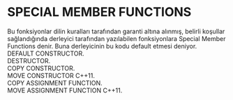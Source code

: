 # SPECIAL MEMBER FUNCTIONS
Bu fonksiyonlar dilin kuralları tarafından garanti altına alınmış, belirli koşullar sağlandığında derleyici tarafından yazılabilen fonksiyonlara
Special Member Functions denir. Buna derleyicinin bu kodu default etmesi deniyor.   
DEFAULT CONSTRUCTOR.   
DESTRUCTOR.   
COPY CONSTRUCTOR.  
MOVE CONSTRUCTOR C++11.  
COPY ASSIGNMENT FUNCTION.  
MOVE ASSIGNMENT FUNCTION C++11. 
```cpp

```
